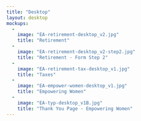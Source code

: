 ```yaml
---
title: "Desktop"
layout: desktop
mockups:
  -
    image: "EA-retirement-desktop_v2.jpg"
    title: "Retirement"
  -
    image: "EA-retirement-desktop_v2-step2.jpg"
    title: "Retirement - Form Step 2"
  -
    image: "EA-retirement-tax-desktop_v1.jpg"
    title: "Taxes"
  -
    image: "EA-empower-women-desktop_v1.jpg"
    title: "Empowering Women"
  -
    image: "EA-typ-desktop_v1B.jpg"
    title: "Thank You Page - Empowering Women"
---
```


